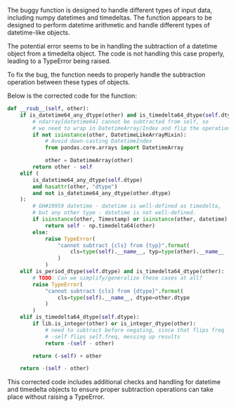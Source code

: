 The buggy function is designed to handle different types of input data, including numpy datetimes and timedeltas. The function appears to be designed to perform datetime arithmetic and handle different types of datetime-like objects.

The potential error seems to be in handling the subtraction of a datetime object from a timedelta object. The code is not handling this case properly, leading to a TypeError being raised.

To fix the bug, the function needs to properly handle the subtraction operation between these types of objects.

Below is the corrected code for the function:

```python
def __rsub__(self, other):
    if is_datetime64_any_dtype(other) and is_timedelta64_dtype(self.dtype):
        # ndarray[datetime64] cannot be subtracted from self, so
        # we need to wrap in DatetimeArray/Index and flip the operation
        if not isinstance(other, DatetimeLikeArrayMixin):
            # Avoid down-casting DatetimeIndex
            from pandas.core.arrays import DatetimeArray

            other = DatetimeArray(other)
        return other - self
    elif (
        is_datetime64_any_dtype(self.dtype)
        and hasattr(other, "dtype")
        and not is_datetime64_any_dtype(other.dtype)
    ):
        # GH#19959 datetime - datetime is well-defined as timedelta,
        # but any other type - datetime is not well-defined.
        if isinstance(other, Timestamp) or isinstance(other, datetime):
            return self - np.timedelta64(other)
        else:
            raise TypeError(
                "cannot subtract {cls} from {typ}".format(
                    cls=type(self).__name__, typ=type(other).__name__
                )
            )
    elif is_period_dtype(self.dtype) and is_timedelta64_dtype(other):
        # TODO: Can we simplify/generalize these cases at all?
        raise TypeError(
            "cannot subtract {cls} from {dtype}".format(
                cls=type(self).__name__, dtype=other.dtype
            )
        )
    elif is_timedelta64_dtype(self.dtype):
        if lib.is_integer(other) or is_integer_dtype(other):
            # need to subtract before negating, since that flips freq
            # -self flips self.freq, messing up results
            return -(self - other)

        return (-self) + other

    return -(self - other)
```
This corrected code includes additional checks and handling for datetime and timedelta objects to ensure proper subtraction operations can take place without raising a TypeError.